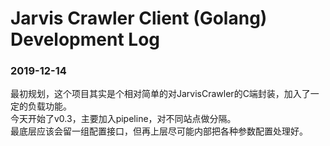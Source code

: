 # Jarvis Crawler Client (Golang) Development Log

### 2019-12-14

最初规划，这个项目其实是个相对简单的对JarvisCrawler的C端封装，加入了一定的负载功能。  
今天开始了v0.3，主要加入pipeline，对不同站点做分隔。  
最底层应该会留一组配置接口，但再上层尽可能内部把各种参数配置处理好。
